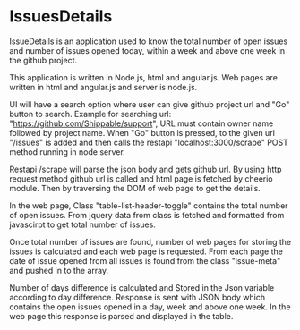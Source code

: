 # IssuesDetails

IssueDetails is an application used to know the total number of open issues and number of issues opened today, within a week and above one week  in the github project.

This application is written in Node.js, html and angular.js. Web pages are written in html and angular.js and server is node.js.

UI will have a search option where user can give github project url and "Go" button to search. Example for searching url: "https://github.com/Shippable/support", URL must contain owner name followed by project name. When "Go" button is pressed, to the given url "/issues" is added and then calls the restapi "localhost:3000/scrape" POST method running in node server.

Restapi /scrape will parse the json body and gets github url. By using http request method github url is called and html page is fetched by cheerio module. Then by traversing the DOM of web page to get the details.

In the web page, Class "table-list-header-toggle" contains the total number of open issues. From jquery data from class is fetched and formatted from javascirpt to get total number of issues.

Once total number of issues are found, number of web pages  for storing the issues is calculated and each web page is requested. From each page the date of issue opened from all issues is found from the class "issue-meta" and pushed in to the array.

Number of days difference is calculated and Stored in the Json variable according to day difference. Response is sent with JSON body which contains the open issues opened in a day, week and above one week. In the web page this response is parsed and displayed in the table.
